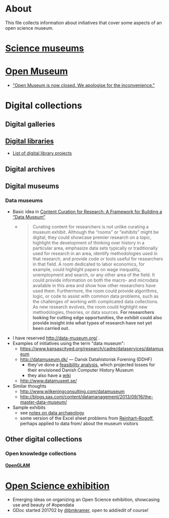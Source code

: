 # About

This file collects information about initiatives that cover some aspects of an open science museum.


# [Science museums](https://en.wikipedia.org/wiki/Science_museum)

# [Open Museum](http://www.openmuseum.org/)

- ["Open Museum is now closed. We apologise for the inconvenience."](https://web.archive.org/web/20170216220305/http://www.openmuseum.org/)

# Digital collections

## Digital galleries

## [Digital libraries](https://en.wikipedia.org/wiki/Digital_library)

- [List of digital library projects](https://en.wikipedia.org/wiki/List_of_digital_library_projects)

## Digital archives

## Digital museums

### Data museums
* Basic idea in [Content Curation for Research: A Framework for Building a “Data Museum”](https://doi.org/10.2218/ijdc.v10i2.355)
  - > Curating content for researchers is not unlike curating a museum exhibit. Although the “rooms” or “exhibits” might be digital, they could showcase premier research on a topic, highlight the development of thinking over history in a particular area, emphasize data sets typically or traditionally used for research in an area, identify methodologies used in that research, and provide code or tools useful for researchers in that field. A room dedicated to labor economics, for example, could highlight papers on wage inequality, unemployment and search, or any other area of the field. It could provide information on both the macro- and microdata available in this area and show how other researchers have used them. Furthermore, the room could provide algorithms, logic, or code to assist with common data problems, such as the challenges of working with complicated data collections. As new research evolves, the room could highlight new methodologies, theories, or data sources. **For researchers looking for cutting edge opportunities, the exhibit could also provide insight into what types of research have not yet been carried out.**
* I have reserved http://data-museum.org/ .
* Examples of initiatives using the term "data museum":
  - https://www.kansascityed.org/research/cadre/dataservices/datamuseum 
  - http://datamuseum.dk/ &mdash; Dansk Datahistorisk Forening (DDHF)
    - they've done a [feasibility analysis](http://datamuseum.dk/foreningen/dansk-datamuseum/), which projected losses for their envisioned Danish Computer History Museum
    - they also have a [wiki](http://datamuseum.dk/wiki/Forside)
  - http://www.datamuseet.se/ 
* Similar thoughts
  - http://www.wilkeningconsulting.com/datamuseum 
  - http://blogs.sas.com/content/datamanagement/2013/09/16/the-master-data-museum/ 
* Sample exhibits
  - see [notes on data archaeology](https://github.com/Daniel-Mietchen/datascience/blob/master/data-archaeology.md)
  - some version of the Excel sheet problems from [Reinhart–Rogoff](https://en.wikipedia.org/wiki/Growth_in_a_Time_of_Debt), perhaps applied to data from/ about the museum visitors

## Other digital collections

### Open knowledge collections

#### [OpenGLAM](https://openglam.org/)

# [Open Science exhibition](https://docs.google.com/document/d/16lbODAFmHeeHLUeHWO9fG96elKlR8uGHEqQKvh2ktzA/edit#)

- Emerging ideas on organizing an Open Science exhibition, showcasing use and beauty of #opendata
- GDoc started 201702 by [@bmkramer](https://github.com/bmkramer), open to add/edit of course!
